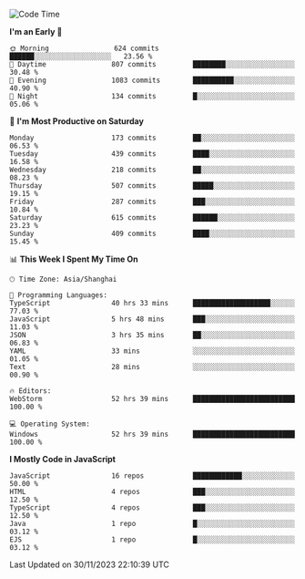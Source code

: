 <!--START_SECTION:waka-->
![Code Time](http://img.shields.io/badge/Code%20Time-2%2C884%20hrs%2036%20mins-blue)

**I'm an Early 🐤** 

```text
🌞 Morning                624 commits         ██████░░░░░░░░░░░░░░░░░░░   23.56 % 
🌆 Daytime                807 commits         ████████░░░░░░░░░░░░░░░░░   30.48 % 
🌃 Evening                1083 commits        ██████████░░░░░░░░░░░░░░░   40.90 % 
🌙 Night                  134 commits         █░░░░░░░░░░░░░░░░░░░░░░░░   05.06 % 
```
📅 **I'm Most Productive on Saturday** 

```text
Monday                   173 commits         ██░░░░░░░░░░░░░░░░░░░░░░░   06.53 % 
Tuesday                  439 commits         ████░░░░░░░░░░░░░░░░░░░░░   16.58 % 
Wednesday                218 commits         ██░░░░░░░░░░░░░░░░░░░░░░░   08.23 % 
Thursday                 507 commits         █████░░░░░░░░░░░░░░░░░░░░   19.15 % 
Friday                   287 commits         ███░░░░░░░░░░░░░░░░░░░░░░   10.84 % 
Saturday                 615 commits         ██████░░░░░░░░░░░░░░░░░░░   23.23 % 
Sunday                   409 commits         ████░░░░░░░░░░░░░░░░░░░░░   15.45 % 
```


📊 **This Week I Spent My Time On** 

```text
🕑︎ Time Zone: Asia/Shanghai

💬 Programming Languages: 
TypeScript               40 hrs 33 mins      ███████████████████░░░░░░   77.03 % 
JavaScript               5 hrs 48 mins       ███░░░░░░░░░░░░░░░░░░░░░░   11.03 % 
JSON                     3 hrs 35 mins       ██░░░░░░░░░░░░░░░░░░░░░░░   06.83 % 
YAML                     33 mins             ░░░░░░░░░░░░░░░░░░░░░░░░░   01.05 % 
Text                     28 mins             ░░░░░░░░░░░░░░░░░░░░░░░░░   00.90 % 

🔥 Editors: 
WebStorm                 52 hrs 39 mins      █████████████████████████   100.00 % 

💻 Operating System: 
Windows                  52 hrs 39 mins      █████████████████████████   100.00 % 
```

**I Mostly Code in JavaScript** 

```text
JavaScript               16 repos            ████████████░░░░░░░░░░░░░   50.00 % 
HTML                     4 repos             ███░░░░░░░░░░░░░░░░░░░░░░   12.50 % 
TypeScript               4 repos             ███░░░░░░░░░░░░░░░░░░░░░░   12.50 % 
Java                     1 repo              █░░░░░░░░░░░░░░░░░░░░░░░░   03.12 % 
EJS                      1 repo              █░░░░░░░░░░░░░░░░░░░░░░░░   03.12 % 
```




 Last Updated on 30/11/2023 22:10:39 UTC
<!--END_SECTION:waka-->

<!--
**likaiqiang/likaiqiang** is a ✨ _special_ ✨ repository because its `README.md` (this file) appears on your GitHub profile.

Here are some ideas to get you started:

- 🔭 I’m currently working on ...
- 🌱 I’m currently learning ...
- 👯 I’m looking to collaborate on ...
- 🤔 I’m looking for help with ...
- 💬 Ask me about ...
- 📫 How to reach me: ...
- 😄 Pronouns: ...
- ⚡ Fun fact: ...
-->
